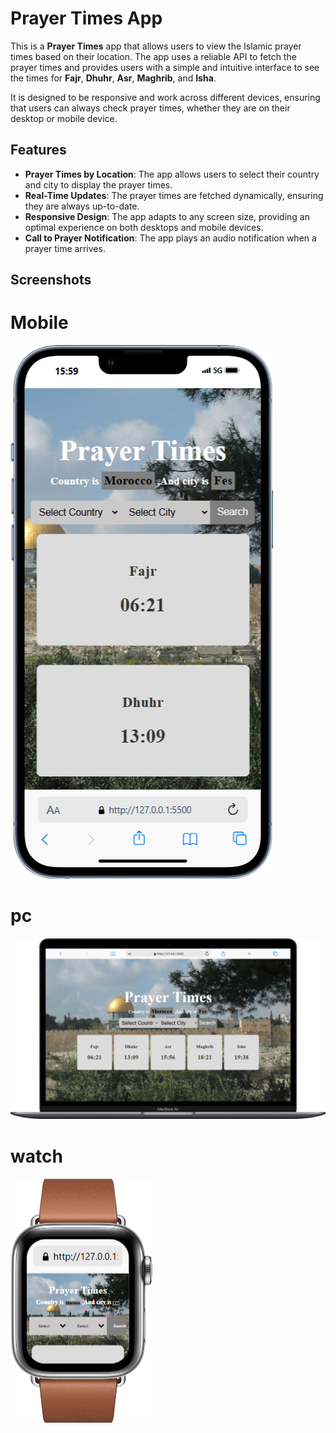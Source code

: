 # Prayer Times App

This is a **Prayer Times** app that allows users to view the Islamic prayer times based on their location. The app uses a reliable API to fetch the prayer times and provides users with a simple and intuitive interface to see the times for **Fajr**, **Dhuhr**, **Asr**, **Maghrib**, and **Isha**.

It is designed to be responsive and work across different devices, ensuring that users can always check prayer times, whether they are on their desktop or mobile device.

## Features

- **Prayer Times by Location**: The app allows users to select their country and city to display the prayer times.
- **Real-Time Updates**: The prayer times are fetched dynamically, ensuring they are always up-to-date.
- **Responsive Design**: The app adapts to any screen size, providing an optimal experience on both desktops and mobile devices.
- **Call to Prayer Notification**: The app plays an audio notification when a prayer time arrives.

## Screenshots

# Mobile

![mobile](./img/mobile.png)

# pc

![mobile](./img/pc.png)

# watch

![mobile](./img/watch.png)
